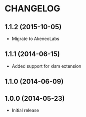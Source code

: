 # CHANGELOG

## 1.1.2 (2015-10-05)
 - Migrate to AkeneoLabs

## 1.1.1 (2014-06-15)
 - Added support for xlsm extension

## 1.1.0 (2014-06-09)

## 1.0.0 (2014-05-23)
 - Initial release
